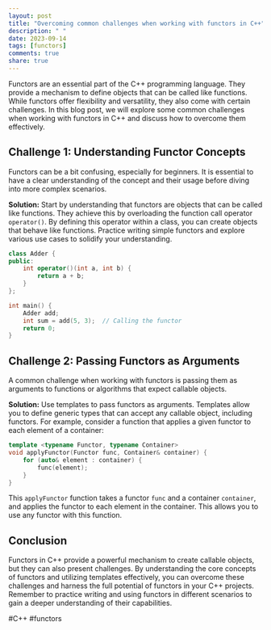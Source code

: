 ```yaml
---
layout: post
title: "Overcoming common challenges when working with functors in C++"
description: " "
date: 2023-09-14
tags: [functors]
comments: true
share: true
---
```


Functors are an essential part of the C++ programming language. They provide a mechanism to define objects that can be called like functions. While functors offer flexibility and versatility, they also come with certain challenges. In this blog post, we will explore some common challenges when working with functors in C++ and discuss how to overcome them effectively.

## Challenge 1: Understanding Functor Concepts

Functors can be a bit confusing, especially for beginners. It is essential to have a clear understanding of the concept and their usage before diving into more complex scenarios.

**Solution:** Start by understanding that functors are objects that can be called like functions. They achieve this by overloading the function call operator `operator()`. By defining this operator within a class, you can create objects that behave like functions. Practice writing simple functors and explore various use cases to solidify your understanding.

```cpp
class Adder {
public:
    int operator()(int a, int b) {
        return a + b;
    }
};

int main() {
    Adder add;
    int sum = add(5, 3);  // Calling the functor
    return 0;
}
```

## Challenge 2: Passing Functors as Arguments

A common challenge when working with functors is passing them as arguments to functions or algorithms that expect callable objects.

**Solution:** Use templates to pass functors as arguments. Templates allow you to define generic types that can accept any callable object, including functors. For example, consider a function that applies a given functor to each element of a container:

```cpp
template <typename Functor, typename Container>
void applyFunctor(Functor func, Container& container) {
    for (auto& element : container) {
        func(element);
    }
}
```

This `applyFunctor` function takes a functor `func` and a container `container`, and applies the functor to each element in the container. This allows you to use any functor with this function.

## Conclusion

Functors in C++ provide a powerful mechanism to create callable objects, but they can also present challenges. By understanding the core concepts of functors and utilizing templates effectively, you can overcome these challenges and harness the full potential of functors in your C++ projects. Remember to practice writing and using functors in different scenarios to gain a deeper understanding of their capabilities.

#C++ #functors